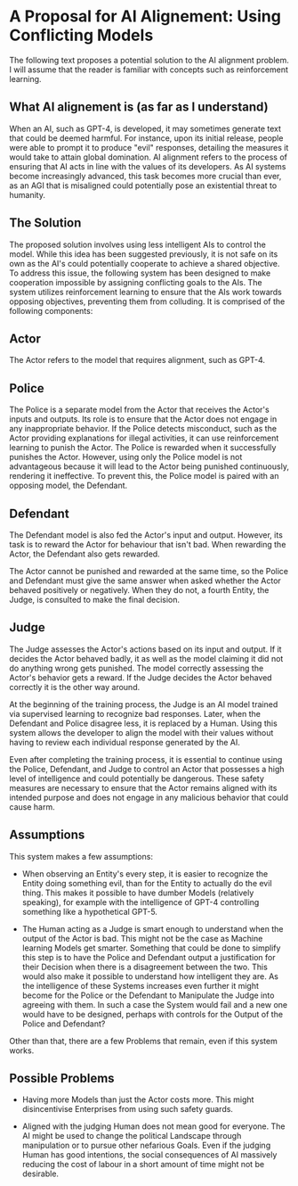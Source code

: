 # A Proposal for AI Alignement: Using Conflicting Models
The following text proposes a potential solution to the AI alignment problem.
I will assume that the reader is familiar with concepts such as reinforcement learning.

## What AI alignement is (as far as I understand)
When an AI, such as GPT-4, is developed, it may sometimes generate text that could be deemed harmful. For instance, upon its initial release, people were able to prompt it to produce "evil" responses, detailing the measures it would take to attain global domination. AI alignment refers to the process of ensuring that AI acts in line with the values of its developers. As AI systems become increasingly advanced, this task becomes more crucial than ever, as an AGI that is misaligned could potentially pose an existential threat to humanity.

## The Solution
The proposed solution involves using less intelligent AIs to control the model. While this idea has been suggested previously, it is not safe on its own as the AI's could potentially cooperate to achieve a shared objective. To address this issue, the following system has been designed to make cooperation impossible by assigning conflicting goals to the AIs. The system utilizes reinforcement learning to ensure that the AIs work towards opposing objectives, preventing them from colluding. It is comprised of the following components:

## Actor
The Actor refers to the model that requires alignment, such as GPT-4.

## Police
The Police is a separate model from the Actor that receives the Actor's inputs and outputs. Its role is to ensure that the Actor does not engage in any inappropriate behavior. If the Police detects misconduct, such as the Actor providing explanations for illegal activities, it can use reinforcement learning to punish the Actor. The Police is rewarded when it successfully punishes the Actor. However, using only the Police model is not advantageous because it will lead to the Actor being punished continuously, rendering it ineffective. To prevent this, the Police model is paired with an opposing model, the Defendant.

## Defendant
The Defendant model is also fed the Actor's input and output. However, its task is to reward the Actor for behaviour that isn't bad.
When rewarding the Actor, the Defendant also gets rewarded.

The Actor cannot be punished and rewarded at the same time, so the Police and Defendant must give the same answer when asked whether the Actor behaved positively or negatively. When they do not, a fourth Entity, the Judge, is consulted to make the final decision.

## Judge
The Judge assesses the Actor's actions based on its input and output. If it decides the Actor behaved badly, it as well as the model claiming it did not do anything wrong gets punished. The model correctly assessing the Actor's behavior gets a reward. If the Judge decides the Actor behaved correctly it is the other way around.

At the beginning of the training process, the Judge is an AI model trained via supervised learning to recognize bad responses. Later, when the Defendant and Police disagree less, 
it is replaced by a Human. Using this system allows the developer to align the model with their values without having to review each individual response generated by the AI.

Even after completing the training process, it is essential to continue using the Police, Defendant, and Judge to control an Actor that possesses a high level of intelligence and could potentially be dangerous. These safety measures are necessary to ensure that the Actor remains aligned with its intended purpose and does not engage in any malicious behavior that could cause harm.

## Assumptions

This system makes a few assumptions: 

- When observing an Entity's every step, it is easier to recognize the Entity doing something evil, than for the Entity to actually do the evil thing. This makes it possible to have dumber Models (relatively speaking), for example with the intelligence of GPT-4 controlling something like a hypothetical GPT-5. 

- The Human acting as a Judge is smart enough to understand when the output of the Actor is bad. This might not be the case as Machine learning Models get smarter. Something that could be done to simplify this step is to have the Police and Defendant output a justification for their Decision when there is a disagreement between the two. This would also make it possible to understand how intelligent they are. As the intelligence of these Systems increases even further it might become for the Police or the Defendant to Manipulate the Judge into agreeing with them. In such a case the System would fail and a new one would have to be designed, perhaps with controls for the Output of the Police and Defendant? 

 

Other than that, there are a few Problems that remain, even if this system works. 

## Possible Problems

- Having more Models than just the Actor costs more. This might disincentivise Enterprises from using such safety guards.  

- Aligned with the judging Human does not mean good for everyone. The AI might be used to change the political Landscape through manipulation or to pursue other nefarious Goals. Even if the judging Human has good intentions, the social consequences of AI massively reducing the cost of labour in a short amount of time might not be desirable. 
